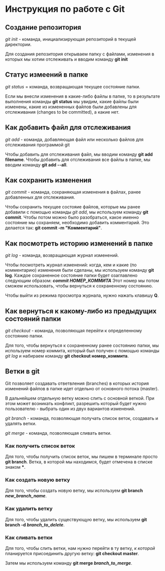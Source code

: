 # Инструкция по работе с Git

## Создание репозитория

*git init* - команда, инициализирующая репозиторий в текущей директории.

Для создания репозитория открываем папку с файлами, изменения в которых мы хотим отслеживать и вводим команду **git init**

## Статус измеений в папке

*git status* = команда, возвращающая текущее состояние папки.

Если мы внесли изменения в какие-либо файлы в папке, то в результате выполнения команды **git status** мы увидим, какие файлы были изменены, какие из измененных файлов были добавлены для отслеживания (changes to be committed), а какие нет.

## Как добавить файл для отслеживания

*git add* - команда, добавляющая файл или несколько файлов для отслеживания программой git

Чтобы добавить для отслеживания файл, мы вводим команду **git add filename**.
Чтобы добавить для отслеживания все файлы в папке, мы вводим команду **git add --all**.

## Как сохранить изменения

*git commit* - команда, сохраняющая изменения в файлах, ранее добавленных для отслеживания.

Чтобы сохранить текущее состояие файлов, которые мы ранее добавили с помощью команды *git add*, мы используем команду **git commit**.
Чтобы потом можно было разобраться, какое именно состояние мы сохраняем, необходимо добавить комментарий. Это делается так: **git commit -m "Комментарий"**.

## Как посмотреть историю изменений в папке

*git log* - команда, возвращающая журнал изменений.

Чтобы посмотреть журнал изменений: когда, кем и какие (по комментарию) изменения были сделаны, мы используем команду **git log**.
Каждое сохраненное состояние папки будет озаглавлено следующим образом: 
_**commit НОМЕР_КОММИТА**_
Этот номер мы потом сможем использовать, чтобы вернуться к сохраненному состоянию.

Чтобы выйти из режима просмотра журнала, нужно нажать клавишу **Q**.

## Как вернуться к какому-либо из предыдущих состояний папки

*git checkout* - команда, позволяющая перейти к определенному состоянию папки.

Для того, чтобы вернуться к сохраненному ранее состоянию папки, мы используем номер коммита, который был получен с помощью команды *git log* и набираем команду **git checkout номер_коммита**.

## Ветки в git

Git позволяет создавать ответвления (branches) в которых история изменений файлов в папке идет отдельно от основного потока (master).

В дальнейшем отдельную ветку можно слить с основной веткой. При этом может возникать конфликт, разрешить который будет нужно пользователю - выбрать один из двух вариантов изменений.

*git branch* - команда, позволяющая получать список веток, создавать и удалять ветки.

*git merge* - команда, позволяющая сливать ветки.

### Как получить список веток

Для того, чтобы получить список веток, мы пишем в терминале просто **git branch**. Ветка, в которой мы находимся, будет отмечена в списке знаком __*__.

### Как создать новую ветку

Для того, чтобы создать новую ветку, мы используем **git branch _new_branch_name_**.

### Как удалить ветку

Для того, чтобы удалить существующую ветку, мы используем **git branch -d _branch_to_delete_**.

### Как сливать ветки

Для того, чтобы слить ветки, нам нужно перейти в ту ветку, _к которой_ планируется присоединить другую ветку: **git checkout master**.

Затем мы используем команду **git merge _branch_to_merge_**.






